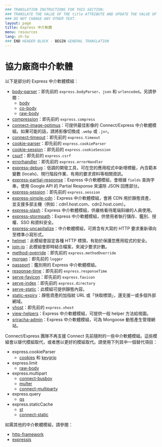 ```yaml
---
### TRANSLATION INSTRUCTIONS FOR THIS SECTION:
### TRANSLATE THE VALUE OF THE title ATTRIBUTE AND UPDATE THE VALUE OF THE lang ATTRIBUTE.
### DO NOT CHANGE ANY OTHER TEXT.
layout: page
title: Express 中介軟體
menu: resources
lang: zh-tw
### END HEADER BLOCK - BEGIN GENERAL TRANSLATION
---
```


# 協力廠商中介軟體

以下是部分的 Express 中介軟體模組：

  - [body-parser](https://github.com/expressjs/body-parser)：即先前的 `express.bodyParser`、`json` 和 `urlencoded`。另請參閱：
    - [body](https://github.com/raynos/body)
    - [co-body](https://github.com/visionmedia/co-body)
    - [raw-body](https://github.com/stream-utils/raw-body)
  - [compression](https://github.com/expressjs/compression)：即先前的 `express.compress`
  - [connect-image-optimus](https://github.com/msemenistyi/connect-image-optimus)：可提供最佳影像的 Connect/Express 中介軟體模組。如果可能的話，請將影像切換成 `.webp` 或 `.jxr`。
  - [connect-timeout](https://github.com/expressjs/timeout)：即先前的 `express.timeout`
  - [cookie-parser](https://github.com/expressjs/cookie-parser)：即先前的 `express.cookieParser`
  - [cookie-session](https://github.com/expressjs/cookie-session)：即先前的 `express.cookieSession`
  - [csurf](https://github.com/expressjs/csurf)：即先前的 `express.csrf`
  - [errorhandler](https://github.com/expressjs/errorhandler)：即先前的 `express.errorHandler`
  - [express-debug](https://github.com/devoidfury/express-debug)：低調的開發工具，可在您的應用程式中新增標籤，內含範本變數 (locals)、現行階段作業、有用的要求資料等相關資訊。
  - [express-partial-response](https://github.com/nemtsov/express-partial-response)：Express 中介軟體模組，會根據 `fields` 查詢字串，使用 Google API 的 Partial Response 來濾除 JSON 回應部分。
  - [express-session](https://github.com/expressjs/session)：即先前的 `express.session`
  - [express-simple-cdn](https://github.com/jamiesteven/express-simple-cdn)：Express 中介軟體模組，會將 CDN 用於靜態資產，並支援多部主機（例如：cdn1.host.com、cdn2.host.com）。
  - [express-slash](https://github.com/ericf/express-slash)：Express 中介軟體模組，供嚴格看待尾端斜線的人員使用。
  - [express-stormpath](https://github.com/stormpath/stormpath-express)：Express 中介軟體模組，供使用者執行儲存、鑑別、授權、SSO 和資料安全。
  - [express-uncapitalize](https://github.com/jamiesteven/express-uncapitalize)：中介軟體模組，可將含有大寫的 HTTP 要求重新導向至標準小寫形式。
  - [helmet](https://github.com/helmetjs/helmet)：此模組會設定各種 HTTP 標頭，有助於保護您應用程式的安全。
  - [join-io](https://github.com/coderaiser/join-io "join-io")：此模組會即時結合檔案，來減少要求計數。
  - [method-override](https://github.com/expressjs/method-override)：即先前的 `express.methodOverride`
  - [morgan](https://github.com/expressjs/morgan)：即先前的 `logger`
  - [passport](https://github.com/jaredhanson/passport)：鑑別用的 Express 中介軟體模組。
  - [response-time](https://github.com/expressjs/response-time)：即先前的 `express.responseTime`
  - [serve-favicon](https://github.com/expressjs/serve-favicon)：即先前的 `express.favicon`
  - [serve-index](https://github.com/expressjs/serve-index)：即先前的 `express.directory`
  - [serve-static](https://github.com/expressjs/serve-static)：此模組可提供靜態內容。
  - [static-expiry](https://github.com/paulwalker/connect-static-expiry)：靜態資產的加指紋 URL 或「快取標頭」，還支援一或多個外部網域。
  - [vhost](https://github.com/expressjs/vhost)：即先前的 `express.vhost`
  - [view-helpers](https://github.com/madhums/node-view-helpers)：Express 中介軟體模組，可提供一般 helper 方法給視圖。
  - [sriracha-admin](https://github.com/hdngr/siracha)：Express 中介軟體模組，可為 Mongoose 動態產生管理網站。

Connect/Express 團隊不再支援 Connect 先前隨附的一些中介軟體模組。這些模組會以替代模組取代，或者應以更好的模組取代。請使用下列其中一個替代項目：

  - express.cookieParser
    - [cookies](https://github.com/jed/cookies) 和 [keygrip](https://github.com/jed/keygrip)
  - express.limit
    - [raw-body](https://github.com/stream-utils/raw-body)
  - express.multipart
    - [connect-busboy](https://github.com/mscdex/connect-busboy)
    - [multer](https://github.com/expressjs/multer)
    - [connect-multiparty](https://github.com/superjoe30/connect-multiparty)
  - express.query
    - [qs](https://github.com/visionmedia/node-querystring)
  - express.staticCache
    - [st](https://github.com/isaacs/st)
    - [connect-static](https://github.com/andrewrk/connect-static)

如需其他的中介軟體模組，請參閱：

 - [http-framework](https://github.com/Raynos/http-framework/wiki/Modules)
 - [expressjs](https://github.com/expressjs)
